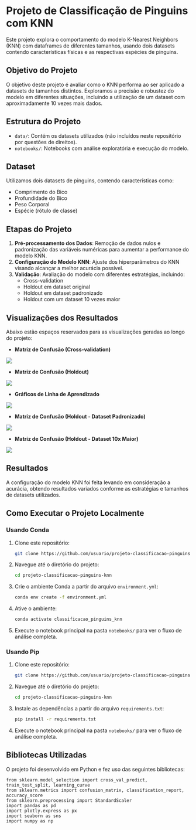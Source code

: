 # Projeto de Classificação de Pinguins com KNN

Este projeto explora o comportamento do modelo K-Nearest Neighbors (KNN) com dataframes de diferentes tamanhos, usando dois datasets contendo características físicas e as respectivas espécies de pinguins.

## Objetivo do Projeto

O objetivo deste projeto é avaliar como o KNN performa ao ser aplicado a datasets de tamanhos distintos. Exploramos a precisão e robustez do modelo em diferentes situações, incluindo a utilização de um dataset com aproximadamente 10 vezes mais dados.

## Estrutura do Projeto

- `data/`: Contém os datasets utilizados (não incluídos neste repositório por questões de direitos).
- `notebooks/`: Notebooks com análise exploratória e execução do modelo.

## Dataset

Utilizamos dois datasets de pinguins, contendo características como:
- Comprimento do Bico
- Profundidade do Bico
- Peso Corporal
- Espécie (rótulo de classe)

## Etapas do Projeto

1. **Pré-processamento dos Dados**: Remoção de dados nulos e padronização das variáveis numéricas para aumentar a performance do modelo KNN.
2. **Configuração do Modelo KNN**: Ajuste dos hiperparâmetros do KNN visando alcançar a melhor acurácia possível.
3. **Validação**: Avaliação do modelo com diferentes estratégias, incluindo:
   - Cross-validation
   - Holdout em dataset original
   - Holdout em dataset padronizado
   - Holdout com um dataset 10 vezes maior

## Visualizações dos Resultados

Abaixo estão espaços reservados para as visualizações geradas ao longo do projeto:

- **Matriz de Confusão (Cross-validation)**
<img src="/images/crossvalmatriz.png">
  
- **Matriz de Confusão (Holdout)**
<img src="/images/houldoutmatriz.png">
  
- **Gráficos de Linha de Aprendizado**
<img src="/images/learningcurve.png">

- **Matriz de Confusão (Holdout - Dataset Padronizado)**
<img src="/images/pad_houldoutmatriz.png">

- **Matriz de Confusão (Holdout - Dataset 10x Maior)**
<img src="/images/houldoutmatrizbig.png">

## Resultados

A configuração do modelo KNN foi feita levando em consideração a acurácia, obtendo resultados variados conforme as estratégias e tamanhos de datasets utilizados.

## Como Executar o Projeto Localmente

### Usando Conda
1. Clone este repositório:
   ```bash
   git clone https://github.com/usuario/projeto-classificacao-pinguins-knn.git
   ```
2. Navegue até o diretório do projeto:
   ```bash
   cd projeto-classificacao-pinguins-knn
   ```
3. Crie o ambiente Conda a partir do arquivo `environment.yml`:
   ```bash
   conda env create -f environment.yml
   ```
4. Ative o ambiente:
   ```bash
   conda activate classificacao_pinguins_knn
   ```
5. Execute o notebook principal na pasta `notebooks/` para ver o fluxo de análise completa.

### Usando Pip
1. Clone este repositório:
   ```bash
   git clone https://github.com/usuario/projeto-classificacao-pinguins-knn.git
   ```
2. Navegue até o diretório do projeto:
   ```bash
   cd projeto-classificacao-pinguins-knn
   ```
3. Instale as dependências a partir do arquivo `requirements.txt`:
   ```bash
   pip install -r requirements.txt
   ```
4. Execute o notebook principal na pasta `notebooks/` para ver o fluxo de análise completa.

## Bibliotecas Utilizadas
O projeto foi desenvolvido em Python e fez uso das seguintes bibliotecas:

~~~from sklearn.neighbors import KNeighborsClassifier
from sklearn.model_selection import cross_val_predict, train_test_split, learning_curve
from sklearn.metrics import confusion_matrix, classification_report, accuracy_score
from sklearn.preprocessing import StandardScaler
import pandas as pd
import plotly.express as px
import seaborn as sns
import numpy as np
~~~
